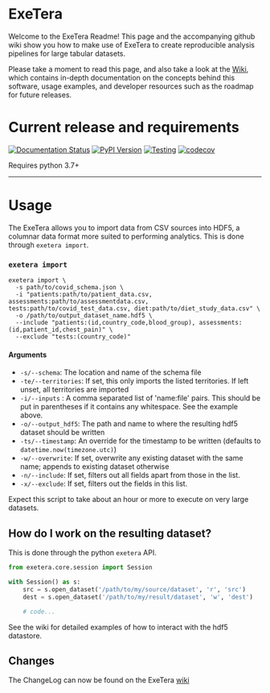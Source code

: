 # ExeTera

Welcome to the ExeTera Readme!
This page and the accompanying github wiki show you how to make use of ExeTera to create reproducible
analysis pipelines for large tabular datasets.

Please take a moment to read this page, and also take a look at the [Wiki](https://github.com/KCL-BMEIS/ExeTera/wiki), which contains in-depth documentation on the concepts behind this software, usage examples, and developer resources such as the roadmap for future releases.

# Current release and requirements

[![Documentation Status](https://readthedocs.org/projects/exetera/badge/?version=latest)](https://exetera.readthedocs.io/en/latest/?badge=latest)
[![PyPI Version](https://img.shields.io/pypi/v/exetera?label=PyPI%20version&logo=python&logoColor=white)](https://pypi.org/project/exetera/)
[![Testing](https://github.com/KCL-BMEIS/ExeTera/workflows/Unittests/badge.svg)](https://github.com/KCL-BMEIS/ExeTera/actions)
[![codecov](https://codecov.io/gh/KCL-BMEIS/ExeTera/branch/master/graph/badge.svg)](https://codecov.io/gh/KCL-BMEIS/ExeTera)

Requires python 3.7+

---
# Usage

The ExeTera allows you to import data from CSV sources into HDF5, a columnar data
format more suited to performing analytics. This is done through `exetera import`.


### `exetera import`

```
exetera import \
  -s path/to/covid_schema.json \
  -i "patients:path/to/patient_data.csv, assessments:path/to/assessmentdata.csv, tests:path/to/covid_test_data.csv, diet:path/to/diet_study_data.csv" \
  -o /path/to/output_dataset_name.hdf5 \
  --include "patients:(id,country_code,blood_group), assessments:(id,patient_id,chest_pain)" \
  --exclude "tests:(country_code)"
```


#### Arguments
 * `-s/--schema`: The location and name of the schema file
 * `-te/--territories`: If set, this only imports the listed territories. If left unset, all territories are imported
 * `-i/--inputs` : A comma separated list of 'name:file' pairs. This should be put in parentheses if it contains any whitespace. See the example above.
 * `-o/--output_hdf5`: The path and name to where the resulting hdf5 dataset should be written
 * `-ts/--timestamp`: An override for the timestamp to be written (defaults to `datetime.now(timezone.utc)`)
 * `-w/--overwrite`: If set, overwrite any existing dataset with the same name; appends to existing dataset otherwise
 * `-n/--include`: If set, filters out all fields apart from those in the list.
 * `-x/--exclude`: If set, filters out the fields in this list.

Expect this script to take about an hour or more to execute on very large datasets.


## How do I work on the resulting dataset?
This is done through the python `exetera` API.

```python
from exetera.core.session import Session

with Session() as s:
    src = s.open_dataset('/path/to/my/source/dataset', 'r', 'src')
    dest = s.open_dataset('/path/to/my/result/dataset', 'w', 'dest')

    # code...
```


See the wiki for detailed examples of how to interact with the hdf5 datastore.


## Changes

The ChangeLog can now be found on the ExeTera [wiki](https://github.com/KCL-BMEIS/ExeTera/wiki/ChangeLog)
